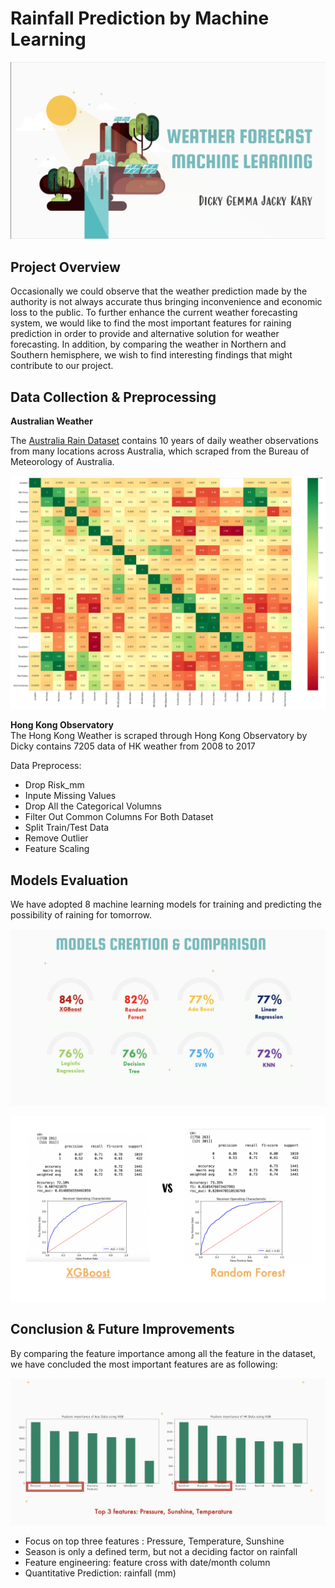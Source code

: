 # Rainfall Prediction by Machine Learning
<p align="center"><img src="bg.png"</p>

## Project Overview
Occasionally we could observe that the weather prediction made by the authority is not always accurate thus bringing inconvenience and economic loss to the public. To further enhance the current weather forecasting system, we would like to find the most important features for raining prediction in order to provide and alternative solution for weather forecasting. In addition, by comparing the weather in Northern and Southern hemisphere, we wish to find interesting findings that might contribute to our project.

## Data Collection & Preprocessing

**Australian Weather** <br>

The <a href="https://www.kaggle.com/jsphyg/weather-dataset-rattle-package">Australia Rain Dataset</a> contains 10 years of daily weather observations from many locations across Australia, which scraped from the Bureau of Meteorology of Australia.


<p align="center"><img src="heatmap.png"</p>




**Hong Kong Observatory** <br>
The Hong Kong Weather is scraped through Hong Kong Observatory by Dicky contains 7205 data of HK weather from 2008 to 2017

Data Preprocess:
  - Drop Risk_mm
  - Inpute Missing Values
  - Drop All the Categorical Volumns
  - Filter Out Common Columns For Both Dataset
  - Split Train/Test Data
  - Remove Outlier
  - Feature Scaling

## Models Evaluation 
We have adopted 8 machine learning models for training and predicting the possibility of raining for tomorrow.

<p align="center"><img src="models.png"</p>
 <p align="center"><img src="models1.png"</p>

## Conclusion & Future Improvements

  
  By comparing the feature importance among all the feature in the dataset, we have concluded the most important features are as following:
  
 <p align="center"><img src="conclusion.png"</p>

- Focus on top three features : Pressure, Temperature, Sunshine
- Season is only a defined term, but not a deciding factor on rainfall
- Feature engineering: feature cross with date/month column
- Quantitative Prediction: rainfall (mm)


